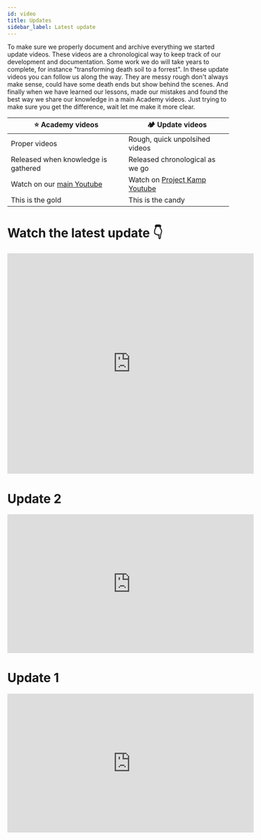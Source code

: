 ```yaml
---
id: video
title: Updates
sidebar_label: Latest update
---
```



To make sure we properly document and archive everything we started update videos. These videos are a chronological way to keep track of our development and documentation. Some work we do will take years to complete, for instance "transforming death soil to a forrest". In these update videos you can follow us along the way.  They are messy rough don't always make sense, could have some death ends but show behind the scenes. And finally when we have learned our lessons, made our mistakes and found the best way we share our knowledge in a main Academy videos. Just trying to make sure you get the difference, wait let me make it more clear.

| ⭐️ Academy videos | 🏕 Update videos |
|--------------|----------------|
|     Proper videos                           |   Rough, quick unpolsihed videos        |
|     Released when knowledge is gathered     |   Released chronological as we go          |
|     Watch on our [main Youtube](https://www.youtube.com/channel/UCqA-SppbeUi5ou0isB27mgg)   |    Watch on [Project Kamp Youtube](https://www.youtube.com/channel/UCcGXEidw0qjNdq7Gii8gHgg)        |
| This is the gold | This is the candy |

# Watch the latest update 👇
<iframe width="560" height="500" src="https://www.youtube.com/embed/videoseries?list=PLB9itIy7Yj62ui4V-2uNX4KW7ziavyKSo" frameborder="0" allow="autoplay; encrypted-media" allowfullscreen></iframe>


# Update 2
<iframe width="560" height="315" src="https://www.youtube.com/embed/C9X8lDksjCU" frameborder="0" allow="accelerometer; autoplay; clipboard-write; encrypted-media; gyroscope; picture-in-picture" allowfullscreen></iframe>


# Update 1
<iframe width="560" height="315" src="https://www.youtube.com/embed/Ub-I2m2PWAA" frameborder="0" allow="accelerometer; autoplay; clipboard-write; encrypted-media; gyroscope; picture-in-picture" allowfullscreen></iframe>
